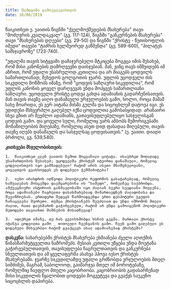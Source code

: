 ```yaml
---
title: შემდგომი გამოკვლევისთვის
date: 16/08/2019
---
```


წაიკითხეთ ე. უაითის წიგნში "ქველმოქმედების მსახურება" თავი "მოძღვრის კვალდაკვალ" (გვ. 117-124), წიგნში "განკურნების მსახურება" თავი "მსახურების დღეები" (გვ. 29-50) და წიგნში "ქრისტე - წუთისოფლის იმედი" თავები "ტაძრის ხელმეორედ გაწმენდა" (გვ. 589-600), "პილატეს სამსჯავროზე" (723-740).

"უფალმა თავის სიტყვაში დამაჯერებელი მტკიცება მოგვცა იმის შესახებ, რომ მისი კანონების დამრღვევნი დაისჯებიან. მან, ვინც თავს იმშვიდებს იმ აზრით, რომ უფალი უსასრულოდ კეთილია და არ მიაგებს ცოდვილს სამართლიანად, შეხედოს გოლგოთის ჯვარს. უფლის უცოდველი ძის სიკვდილი მოწმობს იმაზე, რომ "ცოდვის საზღაური სიკვდილია", რომ უფლის კანონის ყოველ დარღვევას უნდა მოჰყვეს სამართლიანი საზღაური. უცოდველი ქრისტე ცოდვა გახდა ადამიანის გადარჩენისათვის. მან თავის თავზე აიღო დანაშაული ურჯულოების გამო, ხოლო, როცა მამამ სახე მოარიდა, ეს ვერ აიტანა მისმა გულმა და სიცოცხლემ დატოვა იგი. ეს უდიდესი მსხვერპლი გაღებულ იქნა ცოდვილთა გამოსასყიდად. არანაირი სხვა გზით არ შეეძლო ადამიანს, გათავისუფლებულიყო სასჯელისგან ცოდვის გამო. და ყოველი სული, რომელიც უარს ამბობს შემორიგებაში მონაწილეობის მიღებაზე, რომელიც ასეთ დიდ ფასადაა მიღებული, თავის თავზე იღებს დანაშაულს და სასჯელსაც ცოდვისათვის." (ე. უაითი. დიადი ბრძოლა, გვ. 539,540).

**კითხვები მსჯელობისთვის:**

`1.  წაიკითხეთ ელენ უაითის ზემოთ მოყვანილი ციტატა. ისაუბრეთ მოღაღადე უსამართლობის შესახებ; უცოდველმა ქრისტემ იტვირთა დანაშაული, რომელიც ცოდვილისთვის იყო გამზადებული! რატომ არის ასეთი მნიშვნელოვანი, ყოველთვის გვახსოვდეს ეს დიდებული ჭეშმარიტება?`

`2.  იესო არასდროს იღწვოდა პოლიტიკური რეფორმის გასატარებლად, რომელიც საშუალებას მისცემდა დაემყარებინა ის "სამეფო", რომელზეც საუბრობდა. ამქვეყნიური ისტორიის განმავლობაში იყო ძალიან ბევრი სევდიანი მოვლენა, როცა ადამიანები ჩაგრულთა დასახმარებლად მიმართავდნენ ძალადობასა და შევიწროებას. ერთადერთ შედეგს წარმოადგენდა ერთი დესპოტური ჯგუფის ჩანაცვლება მეორეთი. თუმცა ქრისტიანებს შეუძლიათ და უნდა იშრომონ მთელი ძალით, რათა დაეხმარონ გაჭირვებულთ, რატომ არ უნდა გამოიყენონ პოლიტიკური მეთოდები თავიანთი მიზნების მისაღწევად?`

`3.  იფიქრეთ იმაზე, თუ რას გულისხმობდა ხსნის გეგმა. მართალი ქრისტე იტანჯა ცოდვილთა გამო _ თითოეული ჩვენგანის გამო. ჩვენ გამო გაღებული ეს დიდებული მსხვერპლი რატომ გვაქცევს ახალ ადამიანებად ქრისტეში?`

**დასკვნა:** სახარებებში ქრისტეს მსახურება ეხმიანება ძველი აღთქმის წინასწარმეტყველთა ნაშრომებს. მესიას კეთილი უწყება უნდა მოეტანა გაჭირვებულთათვის, თავისუფლება ჩაგრულთათვის და განკურნება სნეულთათვის და ამ ყველაფერმა ასახვა ჰპოვა იესო ქრისტეს მსახურებაში. ჯვარზე სიკვდილამდე უფალი გრძნობდა ურჯულოების მთელ სიმძიმეს, მაგრამ, საბოლოოდ, გაიმარჯვა მთელ იმ ბოროტებაზე, რომელშიც ჩაეფლო მთელი კაცობრიობა. კაცობრიობის გადასარჩენად მისი სიკვდილის წყალობით ცოდვები მოგვეტევა და გვაქვს საუკუნო სიცოცხლის დაპირება.